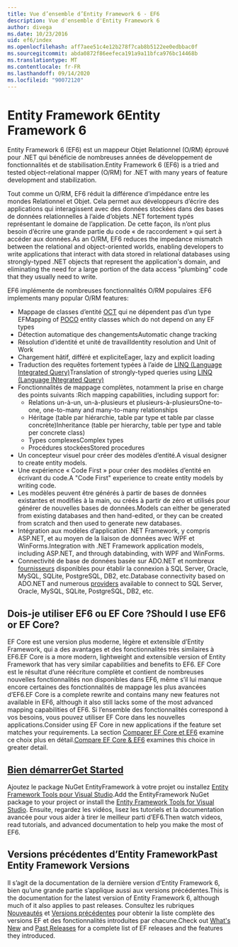 ```yaml
---
title: Vue d’ensemble d’Entity Framework 6 - EF6
description: Vue d'ensemble d'Entity Framework 6
author: divega
ms.date: 10/23/2016
uid: ef6/index
ms.openlocfilehash: aff7aee51c4e12b278f7cab8b5122ee0edbbac0f
ms.sourcegitcommit: abda0872f86eefeca191a9a11bfca976bc14468b
ms.translationtype: MT
ms.contentlocale: fr-FR
ms.lasthandoff: 09/14/2020
ms.locfileid: "90072120"
---
```

# <a name="entity-framework-6"></a><span data-ttu-id="f5873-103">Entity Framework 6</span><span class="sxs-lookup"><span data-stu-id="f5873-103">Entity Framework 6</span></span>
<span data-ttu-id="f5873-104">Entity Framework 6 (EF6) est un mappeur Objet Relationnel (O/RM) éprouvé pour .NET qui bénéficie de nombreuses années de développement de fonctionnalités et de stabilisation.</span><span class="sxs-lookup"><span data-stu-id="f5873-104">Entity Framework 6 (EF6) is a tried and tested object-relational mapper (O/RM) for .NET with many years of feature development and stabilization.</span></span>

<span data-ttu-id="f5873-105">Tout comme un O/RM, EF6 réduit la différence d’impédance entre les mondes Relationnel et Objet. Cela permet aux développeurs d’écrire des applications qui interagissent avec des données stockées dans des bases de données relationnelles à l’aide d’objets .NET fortement typés représentant le domaine de l’application. De cette façon, ils n’ont plus besoin d’écrire une grande partie du code « de raccordement » qui sert à accéder aux données.</span><span class="sxs-lookup"><span data-stu-id="f5873-105">As an O/RM, EF6 reduces the impedance mismatch between the relational and object-oriented worlds, enabling developers to write applications that interact with data stored in relational databases using strongly-typed .NET objects that represent the application's domain, and eliminating the need for a large portion of the data access "plumbing" code that they usually need to write.</span></span>

<span data-ttu-id="f5873-106">EF6 implémente de nombreuses fonctionnalités O/RM populaires :</span><span class="sxs-lookup"><span data-stu-id="f5873-106">EF6 implements many popular O/RM features:</span></span>
- <span data-ttu-id="f5873-107">Mappage de classes d’entité [OCT](xref:ef6/resources/glossary#poco) qui ne dépendent pas d’un type EF</span><span class="sxs-lookup"><span data-stu-id="f5873-107">Mapping of [POCO](xref:ef6/resources/glossary#poco) entity classes which do not depend on any EF types</span></span>
- <span data-ttu-id="f5873-108">Détection automatique des changements</span><span class="sxs-lookup"><span data-stu-id="f5873-108">Automatic change tracking</span></span>
- <span data-ttu-id="f5873-109">Résolution d’identité et unité de travail</span><span class="sxs-lookup"><span data-stu-id="f5873-109">Identity resolution and Unit of Work</span></span>
- <span data-ttu-id="f5873-110">Chargement hâtif, différé et explicite</span><span class="sxs-lookup"><span data-stu-id="f5873-110">Eager, lazy and explicit loading</span></span>
- <span data-ttu-id="f5873-111">Traduction des requêtes fortement typées à l’aide de [LINQ (Language Integrated Query)](https://aka.ms/AA6hsvu)</span><span class="sxs-lookup"><span data-stu-id="f5873-111">Translation of strongly-typed queries using [LINQ (Language INtegrated Query)](https://aka.ms/AA6hsvu)</span></span>
- <span data-ttu-id="f5873-112">Fonctionnalités de mappage complètes, notamment la prise en charge des points suivants :</span><span class="sxs-lookup"><span data-stu-id="f5873-112">Rich mapping capabilities, including support for:</span></span>
  - <span data-ttu-id="f5873-113">Relations un-à-un, un-à-plusieurs et plusieurs-à-plusieurs</span><span class="sxs-lookup"><span data-stu-id="f5873-113">One-to-one, one-to-many and many-to-many relationships</span></span>
  - <span data-ttu-id="f5873-114">Héritage (table par hiérarchie, table par type et table par classe concrète)</span><span class="sxs-lookup"><span data-stu-id="f5873-114">Inheritance (table per hierarchy, table per type and table per concrete class)</span></span>
  - <span data-ttu-id="f5873-115">Types complexes</span><span class="sxs-lookup"><span data-stu-id="f5873-115">Complex types</span></span>
  - <span data-ttu-id="f5873-116">Procédures stockées</span><span class="sxs-lookup"><span data-stu-id="f5873-116">Stored procedures</span></span>
- <span data-ttu-id="f5873-117">Un concepteur visuel pour créer des modèles d’entité.</span><span class="sxs-lookup"><span data-stu-id="f5873-117">A visual designer to create entity models.</span></span>
- <span data-ttu-id="f5873-118">Une expérience « Code First » pour créer des modèles d’entité en écrivant du code.</span><span class="sxs-lookup"><span data-stu-id="f5873-118">A "Code First" experience to create entity models by writing code.</span></span>
- <span data-ttu-id="f5873-119">Les modèles peuvent être générés à partir de bases de données existantes et modifiés à la main, ou créés à partir de zéro et utilisés pour générer de nouvelles bases de données.</span><span class="sxs-lookup"><span data-stu-id="f5873-119">Models can either be generated from existing databases and then hand-edited, or they can be created from scratch and then used to generate new databases.</span></span>
- <span data-ttu-id="f5873-120">Intégration aux modèles d’application .NET Framework, y compris ASP.NET, et au moyen de la liaison de données avec WPF et WinForms.</span><span class="sxs-lookup"><span data-stu-id="f5873-120">Integration with .NET Framework application models, including ASP.NET, and through databinding, with WPF and WinForms.</span></span>
- <span data-ttu-id="f5873-121">Connectivité de base de données basée sur ADO.NET et nombreux [fournisseurs](xref:ef6/fundamentals/providers/index) disponibles pour établir la connexion à SQL Server, Oracle, MySQL, SQLite, PostgreSQL, DB2, etc.</span><span class="sxs-lookup"><span data-stu-id="f5873-121">Database connectivity based on ADO.NET and numerous [providers](xref:ef6/fundamentals/providers/index) available to connect to SQL Server, Oracle, MySQL, SQLite, PostgreSQL, DB2, etc.</span></span>

## <a name="should-i-use-ef6-or-ef-core"></a><span data-ttu-id="f5873-122">Dois-je utiliser EF6 ou EF Core ?</span><span class="sxs-lookup"><span data-stu-id="f5873-122">Should I use EF6 or EF Core?</span></span>

<span data-ttu-id="f5873-123">EF Core est une version plus moderne, légère et extensible d’Entity Framework, qui a des avantages et des fonctionnalités très similaires à EF6.</span><span class="sxs-lookup"><span data-stu-id="f5873-123">EF Core is a more modern, lightweight and extensible version of Entity Framework that has very similar capabilities and benefits to EF6.</span></span>
<span data-ttu-id="f5873-124">EF Core est le résultat d’une réécriture complète et contient de nombreuses nouvelles fonctionnalités non disponibles dans EF6, même s’il lui manque encore certaines des fonctionnalités de mappage les plus avancées d’EF6.</span><span class="sxs-lookup"><span data-stu-id="f5873-124">EF Core is a complete rewrite and contains many new features not available in EF6, although it also still lacks some of the most advanced mapping capabilities of EF6.</span></span>
<span data-ttu-id="f5873-125">Si l’ensemble des fonctionnalités correspond à vos besoins, vous pouvez utiliser EF Core dans les nouvelles applications.</span><span class="sxs-lookup"><span data-stu-id="f5873-125">Consider using EF Core in new applications if the feature set matches your requirements.</span></span>
<span data-ttu-id="f5873-126">La section [Comparer EF Core et EF6](xref:efcore-and-ef6/index) examine ce choix plus en détail.</span><span class="sxs-lookup"><span data-stu-id="f5873-126">[Compare EF Core & EF6](xref:efcore-and-ef6/index) examines this choice in greater detail.</span></span>

## <a name="get-started"></a>[<span data-ttu-id="f5873-127">Bien démarrer</span><span class="sxs-lookup"><span data-stu-id="f5873-127">Get Started</span></span>](xref:ef6/get-started)

<span data-ttu-id="f5873-128">Ajoutez le package NuGet EntityFramework à votre projet ou installez [Entity Framework Tools pour Visual Studio](https://aka.ms/AA6i8c5).</span><span class="sxs-lookup"><span data-stu-id="f5873-128">Add the EntityFramework NuGet package to your project or install the [Entity Framework Tools for Visual Studio](https://aka.ms/AA6i8c5).</span></span> <span data-ttu-id="f5873-129">Ensuite, regardez les vidéos, lisez les tutoriels et la documentation avancée pour vous aider à tirer le meilleur parti d’EF6.</span><span class="sxs-lookup"><span data-stu-id="f5873-129">Then watch videos, read tutorials, and advanced documentation to help you make the most of EF6.</span></span>

## <a name="past-entity-framework-versions"></a><span data-ttu-id="f5873-130">Versions précédentes d’Entity Framework</span><span class="sxs-lookup"><span data-stu-id="f5873-130">Past Entity Framework Versions</span></span>

<span data-ttu-id="f5873-131">Il s’agit de la documentation de la dernière version d’Entity Framework 6, bien qu’une grande partie s’applique aussi aux versions précédentes.</span><span class="sxs-lookup"><span data-stu-id="f5873-131">This is the documentation for the latest version of Entity Framework 6, although much of it also applies to past releases.</span></span>
<span data-ttu-id="f5873-132">Consultez les rubriques [Nouveautés](xref:ef6/what-is-new/index) et [Versions précédentes](xref:ef6/what-is-new/past-releases) pour obtenir la liste complète des versions EF et des fonctionnalités introduites par chacune.</span><span class="sxs-lookup"><span data-stu-id="f5873-132">Check out [What's New](xref:ef6/what-is-new/index) and [Past Releases](xref:ef6/what-is-new/past-releases) for a complete list of EF releases and the features they introduced.</span></span>
